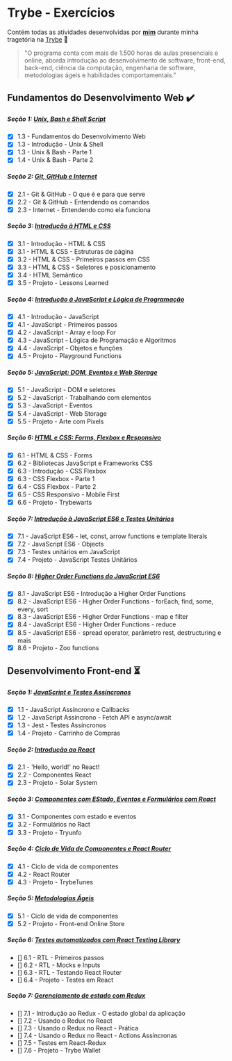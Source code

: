 # Trybe - Exercícios

Contém todas as atividades desenvolvidas por __[mim](https://www.linkedin.com/in/igorjsilva/)__ durante minha tragetória na [Trybe](https://www.betrybe.com/) :rocket:

>"O programa conta com mais de 1.500 horas de aulas presenciais e online, aborda introdução ao desenvolvimento de software, front-end, back-end, ciência da computação, engenharia de software, metodologias ágeis e habilidades comportamentais."

## Fundamentos do Desenvolvimento Web :heavy_check_mark:

##### Seção 1: [Unix, Bash e Shell Script](https://github.com/igorsilvaj/trybe-exercicios/tree/main/01-fundamentos/secao-01-unix-e-shell)
- [x] 1.3 - Fundamentos do Desenvolvimento Web
- [x] 1.3 - Introdução - Unix & Shell
- [x] 1.3 - Unix & Bash - Parte 1
- [x] 1.4 - Unix & Bash - Parte 2

##### Seção 2: [Git, GitHub e Internet](https://github.com/igorsilvaj/trybe-exercicios/tree/main/01-fundamentos/secao-02-git-github-e-internet)
- [x] 2.1 - Git & GitHub  - O que é e para que serve
- [x] 2.2 - Git & GitHub - Entendendo os comandos
- [x] 2.3 - Internet - Entendendo como ela funciona

##### Seção 3: [Introdução à HTML e CSS](https://github.com/igorsilvaj/trybe-exercicios/tree/main/01-fundamentos/secao-03-introducao-a-html-e-css)
- [x] 3.1 - Introdução - HTML & CSS
- [x] 3.1 - HTML & CSS - Estruturas de página
- [x] 3.2 - HTML & CSS - Primeiros passos em CSS
- [x] 3.3 - HTML & CSS - Seletores e posicionamento
- [x] 3.4 - HTML Semântico
- [x] 3.5 - Projeto - Lessons Learned

##### Seção 4: [Introdução à JavaScript e Lógica de Programação](https://github.com/igorsilvaj/trybe-exercicios/tree/main/01-fundamentos/secao-04-introducao-a-javascript-e-logica-de-programacao)
- [x] 4.1 - Introdução - JavaScript
- [x] 4.1 - JavaScript - Primeiros passos
- [x] 4.2 - JavaScript - Array e loop For
- [x] 4.3 - JavaScript - Lógica de Programação e Algoritmos
- [x] 4.4 - JavaScript - Objetos e funções
- [x] 4.5 - Projeto - Playground Functions

##### Seção 5: [JavaScript: DOM, Eventos e Web Storage](https://github.com/igorsilvaj/trybe-exercicios/tree/main/01-fundamentos/secao-05-javascript-dom-eventos-e-web-storage)
- [x] 5.1 - JavaScript - DOM e seletores
- [x] 5.2 - JavaScript - Trabalhando com elementos
- [x] 5.3 - JavaScript - Eventos
- [x] 5.4 - JavaScript - Web Storage
- [x] 5.5 - Projeto - Arte com Pixels

##### Seção 6: [HTML e CSS: Forms, Flexbox e Responsivo](https://github.com/igorsilvaj/trybe-exercicios/tree/main/01-fundamentos/secao-06-html-e-css-forms-flexbox-e-responsivo)
- [x] 6.1 - HTML & CSS - Forms
- [x] 6.2 - Bibliotecas JavaScript e Frameworks CSS
- [x] 6.3 - Introdução - CSS Flexbox
- [x] 6.3 - CSS Flexbox - Parte 1
- [x] 6.4 - CSS Flexbox - Parte 2
- [x] 6.5 - CSS Responsivo - Mobile First
- [x] 6.6 - Projeto - Trybewarts

##### Seção 7: [Introdução à JavaScript ES6 e Testes Unitários](https://github.com/igorsilvaj/trybe-exercicios/tree/main/01-fundamentos/secao-07-introducao-a-javascript-es6-e-testes-unitarios)
- [x] 7.1 - JavaScript ES6 - let, const, arrow functions e template literals
- [x] 7.2 - JavaScript ES6 - Objects
- [x] 7.3 - Testes unitários em JavaScript
- [x] 7.4 - Projeto - JavaScript Testes Unitários

##### Seção 8: [Higher Order Functions do JavaScript ES6](https://github.com/igorsilvaj/trybe-exercicios/tree/main/01-fundamentos/secao-08-higher-order-functions-do-javascript-es6)
- [x] 8.1 - JavaScript ES6 - Introdução a Higher Order Functions
- [x] 8.2 - JavaScript ES6 - Higher Order Functions - forEach, find, some, every, sort
- [x] 8.3 - JavaScript ES6 - Higher Order Functions - map e filter
- [x] 8.4 - JavaScript ES6 - Higher Order Functions - reduce
- [x] 8.5 - JavaScript ES6 - spread operator, parâmetro rest, destructuring e mais
- [x] 8.6 - Projeto - Zoo functions

## Desenvolvimento Front-end :hourglass_flowing_sand:

##### Seção 1: [JavaScript e Testes Assíncronos](https://github.com/igorsilvaj/trybe-exercicios/tree/main/02-front-end/secao-01-javascript-e-testes-assíncronos)
- [x] 1.1 - JavaScript Assíncrono e Callbacks
- [x] 1.2 - JavaScript Assíncrono - Fetch API e async/await
- [x] 1.3 - Jest - Testes Assíncronos
- [x] 1.4 - Projeto - Carrinho de Compras

##### Seção 2: [Introdução ao React](https://github.com/igorsilvaj/trybe-exercicios/tree/main/02-front-end/secao-02-introdu%C3%A7%C3%A3o-ao-react)
- [x] 2.1 - 'Hello, world!' no React!
- [x] 2.2 - Componentes React
- [x] 2.3 - Projeto - Solar System

##### Seção 3: [Componentes com EStado, Eventos e Formulários com React](https://github.com/igorsilvaj/trybe-exercicios/tree/main/02-front-end/secao-03-componentes-com-estado-eventos-e-formularios-com-react)
- [x] 3.1 - Componentes com estado e eventos
- [x] 3.2 - Formulários no Ract
- [x] 3.3 - Projeto - Tryunfo

##### Seção 4: [Ciclo de Vida de Componentes e React Router](https://github.com/igorsilvaj/trybe-exercicios/tree/main/02-front-end/secao-04-ciclo-de-vida-de-componentes-e-react-router)
- [x] 4.1 - Ciclo de vida de componentes
- [x] 4.2 - React Router
- [x] 4.3 - Projeto - TrybeTunes

##### Seção 5: [Metodologias Ágeis]()
- [x] 5.1 - Ciclo de vida de componentes
- [x] 5.2 - Projeto - Front-end Online Store

##### Seção 6: [Testes automatizados com React Testing Library]()
- [] 6.1 - RTL - Primeiros passos
- [] 6.2 - RTL - Mocks e Inputs
- [] 6.3 - RTL - Testando React Router
- [] 6.4 - Projeto - Testes em React

##### Seção 7: [Gerenciamento de estado com Redux]()
- [] 7.1 - Introdução ao Redux - O estado global da aplicação
- [] 7.2 - Usando o Redux no React
- [] 7.3 - Usando o Redux no React - Prática
- [] 7.4 - Usando o Redux no React - Actions Assíncronas
- [] 7.5 - Testes em React-Redux
- [] 7.6 - Projeto - Trybe Wallet

